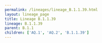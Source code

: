 ```yaml
---
permalink: /lineages/lineage_B.1.1.39.html
layout: lineage_page
title: Lineage B.1.1.39
lineage: B.1.1.39
parent: B.1.1
children: ['AQ.1', 'AQ.2', 'B.1.1.39']
---
```

